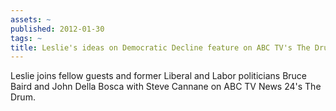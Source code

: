 ```yaml
---
assets: ~
published: 2012-01-30
tags: ~
title: Leslie's ideas on Democratic Decline feature on ABC TV's The Drum
---
```

Leslie joins fellow guests and former Liberal and Labor politicians Bruce Baird and John Della Bosca with Steve Cannane on ABC TV News 24's The Drum. 